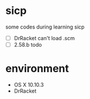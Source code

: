 # sicp
some codes during learning sicp

- [ ] DrRacket can't load .scm
- [ ] 2.58.b todo

# environment

- OS X 10.10.3 
- DrRacket